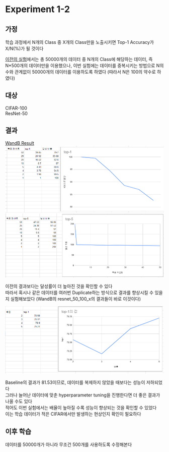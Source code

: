 # Experiment 1-2  
## 가정
학습 과정에서 N개의 Class 중 X개의 Class만을 노출시키면 Top-1 Accuracy가 X/N(%)가 될 것이다  

[이전의 실험](https://github.com/Chihiro0623/ContinualLearning/tree/main/Experiments/experiment1)에서는 총 50000개의 데이터 중 N개의 Class에 해당하는 데이터, 즉 N*500개의 데이터만을 이용했으나, 이번 실험에는 데이터를 중복시키는 방법으로 N의 수와 관계없이 50000개의 데이터를 이용하도록 하였다 (따라서 N은 100의 약수로 하였다)

## 대상
CIFAR-100  
ResNet-50

## 결과  
[WandB Result](https://wandb.ai/oso0310/experiment1-2/reports/Experiment-1-2--Vmlldzo1MDA2MjY3)
![image](https://github.com/Chihiro0623/ContinualLearning/blob/main/Experiments/experiment1/experiment1-2/top-1.png)  
![image](https://github.com/Chihiro0623/ContinualLearning/blob/main/Experiments/experiment1/experiment1-2/top-5.png)  

이전의 결과보다는 달성률이 더 높아진 것을 확인할 수 있다  
따라서 혹시나 같은 데이터를 여러번 Duplicate하는 방식으로 결과를 향상시킬 수 있을지 실험해보았다 (WandB의 resnet_50_100_x의 결과들이 바로 이것이다)  

![image](https://github.com/Chihiro0623/ContinualLearning/blob/main/Experiments/experiment1/experiment1-2/top-1of100.png)  

Baseline의 결과가 81.53이므로, 데이터를 복제하지 않았을 때보다는 성능이 저하되었다  
그러나 늘어난 데이터에 맞춘 hyperparameter tuning을 진행한다면 더 좋은 결과가 나올 수도 있다  
적어도 이번 실험에서는 배율이 높아질 수록 성능이 향상되는 것을 확인할 수 있었다  
이는 학습 데이터가 적은 CIFAR에서만 발생하는 현상인지 확인이 필요하다  

## 이후 학습
데이터를 50000개가 아니라 무조건 500개를 사용하도록 수정해본다  
